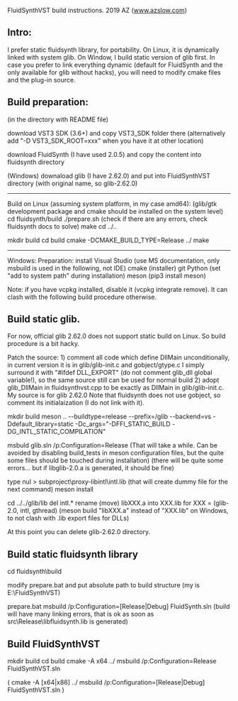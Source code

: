 FluidSynthVST build instructions.
2019 AZ (www.azslow.com)

Intro:
--------------------------------------------------------------
I prefer static fluidsynth library, for portability.
On Linux, it is dynamically linked with system glib.
On Window, I build static version of glib first.
In case you prefer to link everything dynamic (default for FluidSynth and the only
available for glib without hacks), you will need to modify cmake files and
the plug-in source.


Build preparation:
--------------------------------------------------------------
  (in the directory with README file)

  download VST3 SDK (3.6+) and copy VST3_SDK folder there (alternatively add "-D VST3_SDK_ROOT=xxx" when you have it at other location)

  download FluidSynth (I have used 2.0.5) and copy the content into fluidsynth directory

  (Windows) downaload glib (I have 2.62.0) and put into FluidSynthVST directory (with original name, so glib-2.62.0)

--------------------------------------------------------------
Build on Linux (assuming system platform, in my case amd64):
  (glib/gtk development package and cmake should be installed on the system level)
  cd fluidsynth/build
  ./prepare.sh
  (check if there are any errors, check fluidsynth docs to solve)
  make
  cd ../..

  mkdir build
  cd build
  cmake -DCMAKE_BUILD_TYPE=Release ../
  make

---------------------------------------------------------------
Windows:
  Preparation:
  install Visual Studio (use MS documentation, only msbuild is used in the following, not IDE)
  cmake (installer)
  git
  Python (set "add to system path" during installation)
  meson (pip3 install meson)

  Note: if you have vcpkg installed, disable it (vcpkg integrate remove). It can clash with the following build procedure otherwise.

  Build static glib.
  ------------------
  For now, official glib 2.62.0 does not support static build on Linux. So build procedure is a bit hacky.

  Patch the source:
    1) comment all code which define DllMain unconditionally, in current version it is in
       glib/glib-init.c and gobject/gtype.c
       I simply surround it with "#ifdef DLL_EXPORT" (do not comment glib_dll global variable!), so the same source still can be used for normal build
    2) adopt glib_DllMain in fluidsynthvst.cpp to be exactly as DllMain in glib/glib-init.c.
       My source is for glib 2.62.0
       Note that fluidsynth does not use gobject, so comment its initialaization (I do not link with it).

  mkdir build
  meson .. --buildtype=release --prefix=<absolute path to FluidSynthVST>/glib --backend=vs -Ddefault_library=static -Dc_args="-DFFI_STATIC_BUILD -DG_INTL_STATIC_COMPILATION"

  msbuld glib.sln /p:Configuration=Release
   (That will take a while. Can be avoided by disabling build_tests in meson configuration files, but the quite some
    files should be touched during installation)
   (there will be quite some errors... but if libglib-2.0.a is generated, it should be fine)

  type nul > subproject\proxy-libintl\intl.lib
   (that will create dummy file for the next command)
  meson install

  cd ../../glib/lib
  del intl.*
  rename (move) libXXX.a into XXX.lib for XXX = (glib-2.0, intl, gthread)
    (meson build "libXXX.a" instead of "XXX.lib" on Windows, to not clash with .lib export files for DLLs)

  At this point you can delete glib-2.62.0 directory.

  Build static fluidsynth library
  --------------
  cd fluidsynth\build

  modify prepare.bat and put absolute path to build structure (my is E:\FluidSynthVST)

  prepare.bat
  msbuild /p:Configuration=[Release|Debug] FluidSynth.sln
    (build will have many linking errors, that is ok as soon as src\Release\libfluidsynth.lib is generated)


  Build FluidSynthVST
  ----------------

  mkdir build
  cd build
  cmake -A x64 ../
  msbuild /p:Configuration=Release FluidSynthVST.sln

  ( cmake -A [x64|x86] ../
    msbuild /p:Configuration=[Release|Debug] FluidSynthVST.sln
  )

